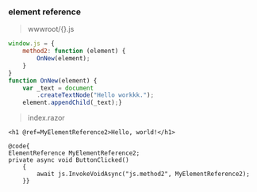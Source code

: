 ### element reference
> wwwroot/{}.js
```js
window.js = {
    method2: function (element) {
        OnNew(element);
    }
}
function OnNew(element) {
    var _text = document
        .createTextNode("Hello workkk.");
    element.appendChild(_text);}
```
> index.razor
```razor
<h1 @ref=MyElementReference2>Hello, world!</h1>

@code{
ElementReference MyElementReference2;
private async void ButtonClicked()
    {
        await js.InvokeVoidAsync("js.method2", MyElementReference2);
    }}
```
